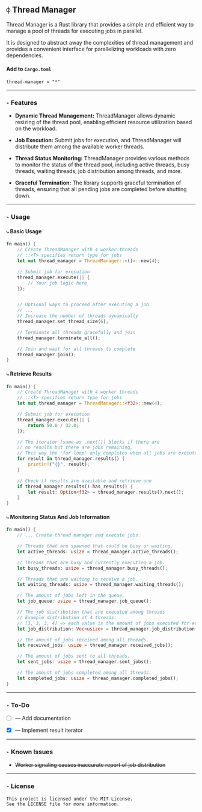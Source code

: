 ## `⌽` Thread Manager
Thread Manager is a Rust library that provides a simple and efficient way to manage a pool of threads for executing jobs in parallel.

It is designed to abstract away the complexities of thread management and provides a convenient interface for parallelizing workloads with zero dependencies.


#### Add to `Cargo.toml`
```
thread-manager = "*"
```


___
### `➢` Features
* **Dynamic Thread Management:** ThreadManager allows dynamic resizing of the thread pool, enabling efficient resource utilization based on the workload.

* **Job Execution:** Submit jobs for execution, and ThreadManager will distribute them among the available worker threads.

* **Thread Status Monitoring:** ThreadManager provides various methods to monitor the status of the thread pool, including active threads, busy threads, waiting threads, job distribution among threads, and more.

* **Graceful Termination:** The library supports graceful termination of threads, ensuring that all pending jobs are completed before shutting down.


___
### `➢` Usage

#### `⤷` Basic Usage
```rust
fn main() {
    // Create ThreadManager with 4 worker threads
    // ::<T> specifies return type for jobs
    let mut thread_manager = ThreadManager::<()>::new(4);

    // Submit job for execution
    thread_manager.execute(|| {
        // Your job logic here
    });


    // Optional ways to proceed after executing a job.
    // ...
    // Increase the number of threads dynamically
    thread_manager.set_thread_size(6);

    // Terminate all threads gracefully and join
    thread_manager.terminate_all();

    // Join and wait for all threads to complete
    thread_manager.join();
}
```


#### `⤷` Retrieve Results
```rust
fn main() {
    // Create ThreadManager with 4 worker threads
    // ::<T> specifies return type for jobs
    let mut thread_manager = ThreadManager::<f32>::new(4);

    // Submit job for execution
    thread_manager.execute(|| {
        return 50.0 / 32.0;
    });

    // The iterator [same as .next()] blocks if there are
    // no results but there are jobs remaining,
    // This way the 'for loop' only completes when all jobs are executed.
    for result in thread_manager.results() {
        println!("{}", result);
    }

    // Check if results are available and retrieve one
    if thread_manager.results().has_results() {
        let result: Option<f32> = thread_manager.results().next();
    }
}
```


#### `⤷` Monitoring Status And Job Information
```rust
fn main() {
    // ... Create thread manager and execute jobs.

    // Threads that are spawned that could be busy or waiting.
    let active_threads: usize = thread_manager.active_threads();

    // Threads that are busy and currently executing a job.
    let busy_threads: usize = thread_manager.busy_threads();

    // Threads that are waiting to receive a job.
    let waiting_threads: usize = thread_manager.waiting_threads();

    // The amount of jobs left in the queue.
    let job_queue: usize = thread_manager.job_queue();

    // The job distribution that are executed among threads
    // Example distribution of 4 threads:
    // [3, 3, 3, 4] => each value is the amount of jobs executed for each thread.
    let job_distribution: Vec<usize> = thread_manager.job_distribution();

    // The amount of jobs received among all threads.
    let received_jobs: usize = thread_manager.received_jobs();

    // The amount of jobs sent to all threads.
    let sent_jobs: usize = thread_manager.sent_jobs();

    // The amount of jobs completed among all threads.
    let completed_jobs: usize = thread_manager.completed_jobs();
}
```


___
### `➢` To-Do
- [ ] — Add documentation
- [x] — Implement result iterator


___
### `➢` Known Issues
- ~~Worker signaling causes inaccurate report of job distribution~~


___
### `➢` License
```
This project is licensed under the MIT License.
See the LICENSE file for more information.
```